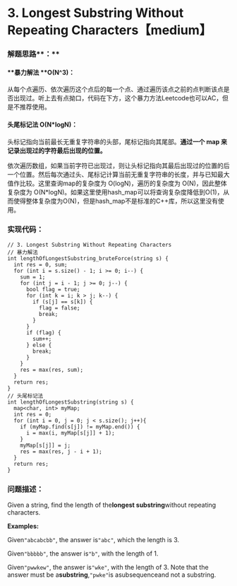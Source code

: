 # 3. Longest Substring Without Repeating Characters【medium】

### 解题思路**：**

#### **暴力解法  **O\(N^3\)：

从每个点遍历、依次遍历这个点后的每一个点、通过遍历该点之前的点判断该点是否出现过。听上去有点拗口，代码在下方，这个暴力方法Leetcode也可以AC，但是不推荐使用。

#### **头尾标记法 O\(N\*logN\)：**

头标记指向当前最长无重复字符串的头部，尾标记指向其尾部。**通过一个 map 来记录出现过的字符最后出现的位置。**

依次遍历数组，如果当前字符已出现过，则让头标记指向其最后出现过的位置的后一个位置。然后每次通过头、尾标记计算当前无重复字符串的长度，并与已知最大值作比较。这里查询map的复杂度为 O\(logN\)，遍历的复杂度为 O\(N\)，因此整体复杂度为 O\(N\*logN\)。如果这里使用hash\_map可以将查询复杂度降低到O\(1\)，从而使得整体复杂度为O\(N\)，但是hash\_map不是标准的C++库，所以这里没有使用。

### 实现代码：

```
// 3. Longest Substring Without Repeating Characters
// 暴力解法
int lengthOfLongestSubstring_bruteForce(string s) {
  int res = 0, sum;
  for (int i = s.size() - 1; i >= 0; i--) {
    sum = 1;
    for (int j = i - 1; j >= 0; j--) {
      bool flag = true;
      for (int k = i; k > j; k--) {
        if (s[j] == s[k]) {
          flag = false;
          break;
        }
      }
      if (flag) {
        sum++;
      } else {
        break;
      }
    }
    res = max(res, sum);
  }
  return res;      
}
// 头尾标记法
int lengthOfLongestSubstring(string s) {
  map<char, int> myMap;
  int res = 0;
  for (int i = 0, j = 0; j < s.size(); j++){
    if (myMap.find(s[j]) != myMap.end()) {
      i = max(i, myMap[s[j]] + 1);
    }
    myMap[s[j]] = j;
    res = max(res, j - i + 1);
  }
  return res;
}
```

### 问题描述：

Given a string, find the length of the**longest substring**without repeating characters.

**Examples:**

Given`"abcabcbb"`, the answer is`"abc"`, which the length is 3.

Given`"bbbbb"`, the answer is`"b"`, with the length of 1.

Given`"pwwkew"`, the answer is`"wke"`, with the length of 3. Note that the answer must be a**substring**,`"pwke"`is asubsequenceand not a substring.

